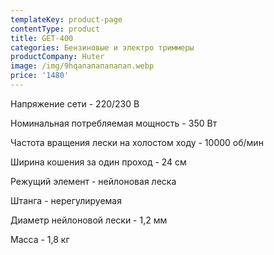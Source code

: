 ```yaml
---
templateKey: product-page
contentType: product
title: GET-400
categories: Бензиновые и электро триммеры
productCompany: Huter
image: /img/9hqапапапапапап.webp
price: '1480'
---
```

Напряжение сети - 220/230 В

Номинальная потребляемая мощность - 350 Вт

Частота вращения лески на холостом ходу - 10000 об/мин

Ширина кошения за один проход - 24 см

Режущий элемент - нейлоновая леска

Штанга - нерегулируемая 

Диаметр нейлоновой лески - 1,2 мм

Масса - 1,8 кг
